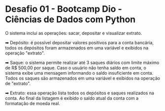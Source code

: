 # Desafio 01 - Bootcamp Dio - Ciências de Dados com Python

O sistema inclui as operações: sacar, depositar e visualizar extrato.

➡ Depósito: é possível depositar valores positivos para a conta bancária, todos os depósitos foram armazenados em uma variável e exibidos na operação "extrato".

➡ Saque: o sistema permite realizar até 3 saques diários com limite máximo de R$ 500,00 por saque. Caso o usuário não tenha saldo em conta, o sistema exibe uma mensagem informando o saldo insuficiente em conta. Todos os saques são armazenados em uma variável e exibidos na operação de "extrato".

➡ Extrato: essa operação lista todos os depósitos e saques realizados na conta. Ao final da listagem é exibido o saldo atual da conta com a formatação de moeda real.
